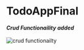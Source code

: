 # TodoAppFinal
***Crud Functionaility added***
<br>
<br>
![crud functionailty](https://user-images.githubusercontent.com/47735067/113424245-899a7500-93ef-11eb-8171-d63dc65cbdc9.gif)
